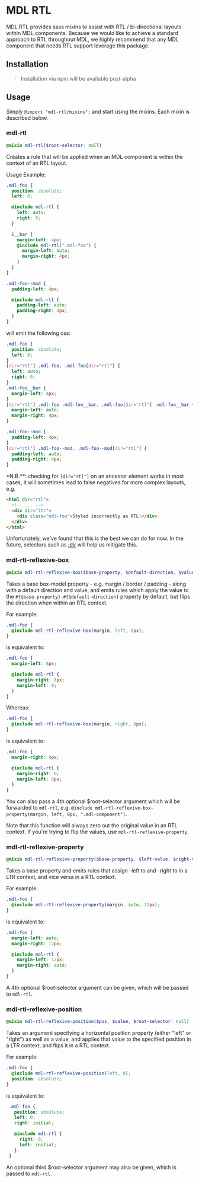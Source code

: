 # MDL RTL

MDL RTL provides sass mixins to assist with RTL / bi-directional layouts within MDL components.
Because we would like to achieve a standard approach to RTL throughout MDL, we highly recommend
that any MDL component that needs RTL support leverage this package.

## Installation

> Installation via npm will be available post-alpha

## Usage

Simply `@import "mdl-rtl/mixins";` and start using the mixins. Each mixin is described below.

### mdl-rtl

```scss
@mixin mdl-rtl($root-selector: null)
```

Creates a rule that will be applied when an MDL component is within the context of an RTL layout.

Usage Example:

```scss
.mdl-foo {
  position: absolute;
  left: 0;

  @include mdl-rtl {
    left: auto;
    right: 0;
  }

  &__bar {
    margin-left: 4px;
    @include mdl-rtl(".mdl-foo") {
      margin-left: auto;
      margin-right: 4px;
    }
  }
}

.mdl-foo--mod {
  padding-left: 4px;

  @include mdl-rtl {
    padding-left: auto;
    padding-right: 4px;
  }
}
```

will emit the following css:

```css
.mdl-foo {
  position: absolute;
  left: 0;
}
[dir="rtl"] .mdl-foo, .mdl-foo[dir="rtl"] {
  left: auto;
  right: 0;
}
.mdl-foo__bar {
  margin-left: 4px;
}
[dir="rtl"] .mdl-foo .mdl-foo__bar, .mdl-foo[dir="rtl"] .mdl-foo__bar {
  margin-left: auto;
  margin-right: 4px;
}

.mdl-foo--mod {
  padding-left: 4px;
}
[dir="rtl"] .mdl-foo--mod, .mdl-foo--mod[dir="rtl"] {
  padding-left: auto;
  padding-right: 4px;
}
```
*N.B.**: checking for `[dir="rtl"]` on an ancestor element works in most cases, it will sometimes
lead to false negatives for more complex layouts, e.g.

```html
<html dir="rtl">
  <!-- ... -->
  <div dir="ltr">
    <div class="mdl-foo">Styled incorrectly as RTL!</div>
  </div>
</html>
```

Unfortunately, we've found that this is the best we can do for now. In the future, selectors such
as [:dir](http://mdn.io/:dir) will help us mitigate this.

### mdl-rtl-reflexive-box

```scss
@mixin mdl-rtl-reflexive-box($base-property, $default-direction, $value, $root-selector: null)
```

Takes a base box-model property - e.g. margin / border / padding - along with a default
direction and value, and emits rules which apply the value to the
`#{$base-property}-#{$default-direction}` property by default, but flips the direction
when within an RTL context.

For example:

```scss
.mdl-foo {
  @include mdl-rtl-reflexive-box(margin, left, 8px);
}
```
is equivalent to:

```scss
.mdl-foo {
  margin-left: 8px;

  @include mdl-rtl {
    margin-right: 8px;
    margin-left: 0;
  }
}
```

Whereas:

```scss
.mdl-foo {
  @include mdl-rtl-reflexive-box(margin, right, 8px);
}
```
is equivalent to:

```scss
.mdl-foo {
  margin-right: 8px;

  @include mdl-rtl {
    margin-right: 0;
    margin-left: 8px;
  }
}
```

You can also pass a 4th optional $root-selector argument which will be forwarded to `mdl-rtl`,
e.g. `@include mdl-rtl-reflexive-box-property(margin, left, 8px, ".mdl-component")`.

Note that this function will always zero out the original value in an RTL context. If you're
trying to flip the values, use `mdl-rtl-reflexive-property`.

### mdl-rtl-reflexive-property

```scss
@mixin mdl-rtl-reflexive-property($base-property, $left-value, $right-value, $root-selector: null)
```

Takes a base property and emits rules that assign <base-property>-left to <left-value> and
<base-property>-right to <right-value> in a LTR context, and vice versa in a RTL context.

For example:

```scss
.mdl-foo {
  @include mdl-rtl-reflexive-property(margin, auto, 12px);
}
```
is equivalent to:

```scss
.mdl-foo {
  margin-left: auto;
  margin-right: 12px;

  @include mdl-rtl {
    margin-left: 12px;
    margin-right: auto;
  }
}
```

A 4th optional $root-selector argument can be given, which will be passed to `mdl-rtl`.

### mdl-rtl-reflexive-position

```scss
@mixin mdl-rtl-reflexive-position($pos, $value, $root-selector: null)
```

Takes an argument specifying a horizontal position property (either "left" or "right") as well
as a value, and applies that value to the specified position in a LTR context, and flips it in a
RTL context.

For example:

```scss
.mdl-foo {
  @include mdl-rtl-reflexive-position(left, 0);
  position: absolute;
}
```
is equivalent to:

```scss
 .mdl-foo {
   position: absolute;
   left: 0;
   right: initial;

   @include mdl-rtl {
     right: 0;
     left: initial;
   }
 }
```

An optional third $root-selector argument may also be given, which is passed to `mdl-rtl`.

